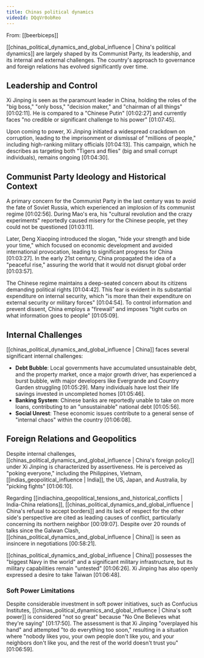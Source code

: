 ```yaml
---
title: Chinas political dynamics
videoId: DQqVr0obReo
---
```


From: [[beerbiceps]] <br/> 

[[chinas_political_dynamics_and_global_influence | China's political dynamics]] are largely shaped by its Communist Party, its leadership, and its internal and external challenges. The country's approach to governance and foreign relations has evolved significantly over time.

## Leadership and Control

Xi Jinping is seen as the paramount leader in China, holding the roles of the "big boss," "only boss," "decision maker," and "chairman of all things" [01:02:11]. He is compared to a "Chinese Putin" [01:02:27] and currently faces "no credible or significant challenge to his power" [01:07:45].

Upon coming to power, Xi Jinping initiated a widespread crackdown on corruption, leading to the imprisonment or dismissal of "millions of people," including high-ranking military officials [01:04:13]. This campaign, which he describes as targeting both "Tigers and flies" (big and small corrupt individuals), remains ongoing [01:04:30].

## Communist Party Ideology and Historical Context

A primary concern for the Communist Party in the last century was to avoid the fate of Soviet Russia, which experienced an implosion of its communist regime [01:02:56]. During Mao's era, his "cultural revolution and the crazy experiments" reportedly caused misery for the Chinese people, yet they could not be questioned [01:03:11].

Later, Deng Xiaoping introduced the slogan, "hide your strength and bide your time," which focused on economic development and avoided international provocation, leading to significant progress for China [01:03:27]. In the early 21st century, China propagated the idea of a "peaceful rise," assuring the world that it would not disrupt global order [01:03:57].

The Chinese regime maintains a deep-seated concern about its citizens demanding political rights [01:04:42]. This fear is evident in its substantial expenditure on internal security, which "is more than their expenditure on external security or military forces" [01:04:54]. To control information and prevent dissent, China employs a "firewall" and imposes "tight curbs on what information goes to people" [01:05:09].

## Internal Challenges

[[chinas_political_dynamics_and_global_influence | China]] faces several significant internal challenges:
*   **Debt Bubble**: Local governments have accumulated unsustainable debt, and the property market, once a major growth driver, has experienced a burst bubble, with major developers like Evergrande and Country Garden struggling [01:05:29]. Many individuals have lost their life savings invested in uncompleted homes [01:05:46].
*   **Banking System**: Chinese banks are reportedly unable to take on more loans, contributing to an "unsustainable" national debt [01:05:56].
*   **Social Unrest**: These economic issues contribute to a general sense of "internal chaos" within the country [01:06:08].

## Foreign Relations and Geopolitics

Despite internal challenges, [[chinas_political_dynamics_and_global_influence | China's foreign policy]] under Xi Jinping is characterized by assertiveness. He is perceived as "poking everyone," including the Philippines, Vietnam, [[indias_geopolitical_influence | India]], the US, Japan, and Australia, by "picking fights" [01:06:10].

Regarding [[indiachina_geopolitical_tensions_and_historical_conflicts | India-China relations]], [[chinas_political_dynamics_and_global_influence | China's refusal to accept borders]] and its lack of respect for the other side's perspective are cited as leading causes of conflict, particularly concerning its northern neighbor [00:09:07]. Despite over 20 rounds of talks since the Galwan Clash, [[chinas_political_dynamics_and_global_influence | China]] is seen as insincere in negotiations [00:58:21].

[[chinas_political_dynamics_and_global_influence | China]] possesses the "biggest Navy in the world" and a significant military infrastructure, but its military capabilities remain "untested" [01:06:26]. Xi Jinping has also openly expressed a desire to take Taiwan [01:06:48].

### Soft Power Limitations

Despite considerable investment in soft power initiatives, such as Confucius Institutes, [[chinas_political_dynamics_and_global_influence | China's soft power]] is considered "not so great" because "No One Believes what they're saying" [01:17:50]. The assessment is that Xi Jinping "overplayed his hand" and attempted "to do everything too soon," resulting in a situation where "nobody likes you, your own people don't like you, and your neighbors don't like you, and the rest of the world doesn't trust you" [01:06:59].